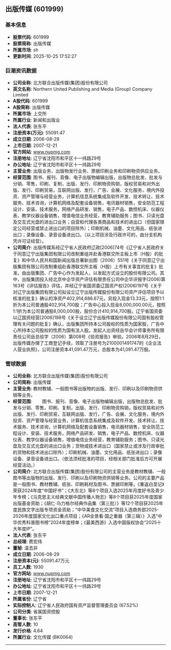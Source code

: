 ## 出版传媒 (601999)

### 基本信息

- **股票代码**: 601999
- **股票简称**: 出版传媒
- **所属市场**: sh
- **更新时间**: 2025-10-25 17:52:27

### 巨潮资讯数据

- **公司全称**: 北方联合出版传媒(集团)股份有限公司
- **英文名称**: Northern United Publishing and Media (Group) Company Limited
- **A股代码**: 601999
- **A股简称**: 出版传媒
- **所属市场**: 上交所
- **所属行业**: 新闻和出版业
- **法人代表**: 张东平
- **注册资本(万元)**: 55091.47
- **成立日期**: 2006-08-29
- **上市日期**: 2007-12-21
- **官方网站**: www.nupmg.com
- **注册地址**: 辽宁省沈阳市和平区十一纬路29号
- **办公地址**: 辽宁省沈阳市和平区十一纬路29号
- **主营业务**: 出版业务、出版物发行业务、票据印刷业务和印刷物资供应业务。
- **经营范围**: 图书、报刊、音像、电子出版物编辑出版，出版物总批发、批发与分销、零售，印刷、复制，出版、发行、印刷物资购销，版权贸易和对外出版、发行、印刷贸易，互联网出版、发行，广告、会展、文化服务，境内外投资、资产管理与经营业务，计算机信息系统集成及软件开发、技术转让、技术服务、技术咨询，计算机网络及配套设备销售，电讯器材销售，安全防范工程设计、安装、技术服务，网络产品研发、销售，电子产品、数控机床、仪器仪表、教学仪器设备销售，增值电信业务经营，教育辅助服务；图书、只读光盘及交互式光盘的进出口业务；自营和代理各类商品和技术的进出口（但国家限定公司经营或禁止进出口的项目除外）；印刷机械、油墨、文化用品、纸张进出口；录像设备、录音设备进出口。（以上项目涉及行政许可的，由分支机构凭许可证经营）。
- **公司简介**: 出版传媒系经辽宁省人民政府辽政[2006]74号《辽宁省人民政府关于同意辽宁出版集团有限公司改制重组并赴香港联交所主板上市（H股）的批复》和中华人民共和国新闻出版总署新出图（2006）551号《关于同意辽宁出版集团有限公司改制重组赴香港联交所主板（H股）上市有关事宜的批复》批准，由出版集团、广告中心作为发起人，以发起方式设立的股份有限公司。其中，出版集团投入经北京中企华资产评估有限责任公司中企华评报字(2006)第163号《评估报告》评估，并经辽宁省国资委辽国资产权(2006)197号《关于对辽宁出版集团有限公司拟设立辽宁出版传媒股份有限公司资产评估项目予以核准的批复》确认的净资产402,914,686.67元，另投入现金13.33元，按照1:1折为本公司普通股402,914,700股；广告中心投入现金8,000,000.00元，按照1:1折为本公司普通股8,000,000股，股份合计410,914,700股。辽宁省国资委以辽国资经营[2006]198号《关于设立辽宁出版传媒股份有限公司国有股权管理有关问题的批复》确认，出版集团所持本公司股权的性质为国家股，广告中心所持本公司股权的性质为国有法人股。发起人出资经岳华会计师事务所有限责任公司岳总验字（2006）第008号《验资报告》审验。2006年8月29日，出版传媒办理了工商登记手续，领取了注册号为2100001491747的《企业法人营业执照》，公司注册资本41,091.47万元，总股本为41,091.47万股。

### 雪球数据

- **公司全称**: 北方联合出版传媒(集团)股份有限公司
- **公司简称**: 出版传媒
- **主营业务**: 教材教辅、一般图书等出版物的出版、发行、印刷以及印刷物资供销等业务。
- **经营范围**: 　　图书、报刊、音像、电子出版物编辑出版，出版物总批发、批发与分销、零售，印刷、复制，出版、发行、印刷物资购销，版权贸易和对外出版、发行、印刷贸易，互联网出版、发行，广告、会展、文化服务，境内外投资、资产管理与经营业务，计算机信息系统集成及软件开发、技术转让、技术服务、技术咨询，计算机网络及配套设备销售，电讯器材销售，安全防范工程设计、安装、技术服务，网络产品研发、销售，电子产品、数控机床、仪器仪表、教学仪器设备销售，增值电信业务经营，教育辅助服务；图书、只读光盘及交互式光盘的进出口业务；货物或技术进出口（国家禁止或涉及行政审批的货物和技术进出口除外）；印刷机械、油墨、文化用品、纸张进出口；录像设备、录音设备进出口。（依法须经批准的项目，经相关部门批准后方可开展经营活动。）
- **公司简介**: 北方联合出版传媒(集团)股份有限公司的主营业务是教材教辅、一般图书等出版物的出版、发行、印刷以及印刷物资供销等业务。公司的主要产品是一般图书、教材教辅、纸张、印刷耗材及图书、票据印刷等。《重返白垩记》荣获2024年度“中国好书”；《大东北》等8个项目入选2025年月度好书及青少年专榜；《马克思主义经典文献中国传播人物志》等8个项目获2025年度国家出版基金资助；《胡仁·乌力格尔经典作品集（第三批）》等12个项目获2025年度民族文字出版专项资金资助；“中华美食文化交流”项目入选商务部2025-2026年度国家文化出口重点项目；《AR全景看·国之重器（第三辑）》入选“中华优秀科普图书榜”2024年度榜单；《最美西游》入选中国版权协会“2025十大年度IP”。
- **法人代表**: 张东平
- **总经理**: 费宏伟
- **董秘**: 温去非
- **成立日期**: 2006-08-29
- **注册资本(元)**: 55091.47万元
- **员工人数**: 1930
- **官方网站**: www.nupmg.com
- **注册地址**: 辽宁省沈阳市和平区十一纬路29号
- **办公地址**: 辽宁省沈阳市和平区十一纬路29号
- **上市日期**: 2007-12-21
- **所属省份**: 辽宁省
- **实际控制人**: 辽宁省人民政府国有资产监督管理委员会 (67.52%)
- **公司分类**: 省属国资控股
- **董事长**: 张东平
- **高管人数**: 10
- **发行价格**: 4.64
- **所属行业**: 文化传媒 (BK0064)

---